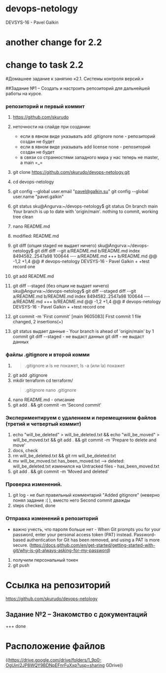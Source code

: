 # devops-netology
DEVSYS-16 - Pavel Galkin

# another change for 2.2
# change to task 2.2

#Домашнее задание к занятию «2.1. Системы контроля версий.»

##Задание №1 – Создать и настроить репозиторий для дальнейшей работы на курсе.

### репозиторий и первый коммит
1. https://github.com/skurudo
2. неточности на слайде при создании: 
	* если в явном виде указывать add .gitignore none - репозиторий создан не будет
	* если в явном виде указывать add license none - репозиторий создан не будет
	* в связи со странностями западного мира у нас теперь не master, а main =_=
3. git clone https://github.com/skurudo/devops-netology.git
4. cd devops-netology
5. git config --global user.email "pavel@galkin.su"
   git config --global user.name "pavel.galkin"
6. git status
	sku@Angurva:~/devops-netology$ git status
	On branch main
	Your branch is up to date with 'origin/main'.
	nothing to commit, working tree clean

7. nano README.md
8. modified:   README.md
9. git diff (опция staged не выдает ничего)
		sku@Angurva:~/devops-netology$ git diff
		diff --git a/README.md b/README.md
		index 8494582..2547a98 100644
		--- a/README.md
		+++ b/README.md
		@@ -1,2 +1,4 @@
		# devops-netology
		DEVSYS-16 - Pavel Galkin
		+
		+test record one

10. git add README.md
11. git diff --staged (без опции не выдает ничего)
		sku@Angurva:~/devops-netology$ git diff --staged
		diff --git a/README.md b/README.md
		index 8494582..2547a98 100644
		--- a/README.md
		+++ b/README.md
		@@ -1,2 +1,4 @@
		# devops-netology
		DEVSYS-16 - Pavel Galkin
		+
		+test record one

12. git commit -m 'First commit'
	[main 9605083] First commit
	1 file changed, 2 insertions(+)

13. git status выдает данные - Your branch is ahead of 'origin/main' by 1 commit
	git diff --staged - не выдаст данных
	git diff - не выдаст данных
	
### файлы .gitignore и второй комми
1. >.gitignore и ls не покажет, ls -a (или la) покажет
2. git add .gitignore
3. mkdir terraform
   cd terraform/
   >.gitignore
   nano .gitignore
4. nano README.md - описание
5. git add . && git commit -m 'Second commit'

### Экспериментируем с удалением и перемещением файлов (третий и четвертый коммит)
1. echo "will_be_deleted" > will_be_deleted.txt && echo "will_be_moved" > will_be_moved.txt && git add . && git commit -m 'Prepare to delete and move'
2. docs, check
3. rm will_be_deleted.txt && git rm will_be_deleted.txt
4. mv will_be_moved.txt has_been_moved.txt --> deleted: will_be_deleted.txt изменился на Untracked files - has_been_moved.txt
5. git add . && git commit -m 'Moved and deleted'

### Проверка изменений.
1. git log - не был правильный комментарий "Added gitignore" (неверно понял задание :( ), вместо него Second commit дважды
2. steps checked, done

### Отправка изменений в репозиторий
* важно учесть, что пароля больше нет - When Git prompts you for your password, enter your personal access token (PAT) instead. Password-based authentication for Git has been removed, and using a PAT is more secure. (https://docs.github.com/en/get-started/getting-started-with-git/why-is-git-always-asking-for-my-password)

1. получили персональный токен
2. git push


# Ссылка на репозиторий
https://github.com/skurudo/devops-netology 


## Задание №2 – Знакомство с документаций
+++ done











# Расположение файлов
((https://drive.google.com/drive/folders/1_9p0-OgUinI2JP8WQY9BDNpEFnrFuXxp?usp=sharing GDrive))

